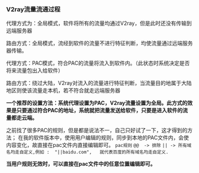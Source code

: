 ### V2ray**流量流通过程**

代理方式为：全局模式，软件将所有的流量均通过V2ray，但是此时还没有传输到远端服务器

路由方式：全局模式，流经到软件的流量不进行特征判断，均使流量通过远端服务器传输。



代理方式：PAC模式，符合PAC的流量将流入到软件内。（此状态时系统决定是否将来流量包出入给软件）

路由方式：绕过大陆，V2ray对流入的流量进行特征判断，当流量目的地属于大陆地区则使该流量走本机，若不符合就走远端服务器



**一个推荐的设置方法：系统代理设置为PAC，V2ray流量设置为全局。此方式的效果是只要通过符合PAC的地址，系统就把流量发送给软件，只要是进入软件的流量都走云端。**



之前找了很多PAC的规则，但是都是说法不一，自己只好试了一下，这才得到的方法；
在我的软件版本中，使用用户编辑的规则，同步到本地的PAC文件内，会使内容变化，故直接在pac文件内直接编辑即可。
`pac规则`
`@@  -> 排除`
`|| -> 所有域名均走自定义,例如 :  "||baidu.com",   就代表百度的所有域名均走自定义.`

**当用户规则无效时，可以直接在pac文件中的任意位置编辑即可。**
